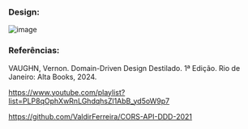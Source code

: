 ### Design:
![image](https://github.com/user-attachments/assets/3f0c72ec-f763-4cc0-99b9-7e341e9b1a7f)
### Referências:
VAUGHN, Vernon. Domain-Driven Design Destilado. 1ª Edição. Rio de Janeiro: Alta Books, 2024.

https://www.youtube.com/playlist?list=PLP8qOphXwRnLGhdqhsZl1AbB_yd5oW9p7

https://github.com/ValdirFerreira/CORS-API-DDD-2021

